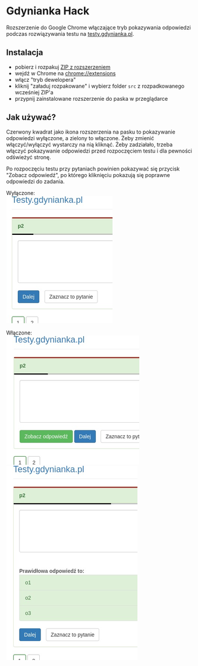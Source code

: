 # Gdynianka Hack

Rozszerzenie do Google Chrome włączające tryb pokazywania odpowiedzi podczas rozwiązywania testu na [testy.gdynianka.pl](https://testy.gdynianka.pl).

## Instalacja
- pobierz i rozpakuj [ZIP z rozszerzeniem](https://github.com/chimekkoo/gdynianka-hack/archive/refs/heads/main.zip)
- wejdź w Chrome na [chrome://extensions](chrome://extensions)
- włącz "tryb dewelopera"
- kliknij "załaduj rozpakowane" i wybierz folder `src` z rozpadkowanego wcześniej ZIP'a
- przypnij zainstalowane rozszerzenie do paska w przeglądarce

## Jak używać?
Czerwony kwadrat jako ikona rozszerzenia na pasku to pokazywanie odpowiedzi wyłączone, a zielony to włączone. Żeby zmienić włączyć/wyłączyć wystarczy na nią kliknąć.
Żeby zadziałało, trzeba włączyć pokazywanie odpowiedzi przed rozpoczęciem testu i dla pewności odświeżyć stronę.

Po rozpoczęciu testu przy pytaniach powinien pokazywać się przycisk "Zobacz odpowiedź", po którego kliknięciu pokazują się poprawne odpowiedzi do zadania.

Wyłączone:  
![przed](assets/przed.png)

Włączone:  
![po_1](assets/po_1.png)  
![po_2](assets/po_2.png)